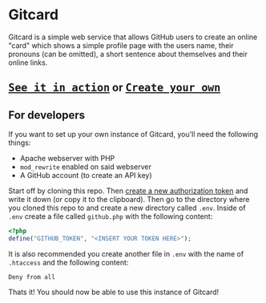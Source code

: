 # Gitcard

Gitcard is a simple web service that allows GitHub users to create an online "card" which shows a simple profile page with the users name, their pronouns (can be omitted), a short sentence about themselves and their online links.

## <kbd>[See it in action](https://card.jonaskohl.de/c/jonaskohl)</kbd> or <kbd>[Create your own](https://card.jonaskohl.de/)</kbd>

## For developers

If you want to set up your own instance of Gitcard, you'll need the following things:

* Apache webserver with PHP
* `mod_rewrite` enabled on said webserver
* A GitHub account (to create an API key)

Start off by cloning this repo. Then [create a new authorization token](https://github.com/settings/tokens/new) and write it down (or copy it to the clipboard). Then go to the directory where you cloned this repo to and create a new directory called `.env`. Inside of `.env` create a file called `github.php` with the following content:

```php
<?php
define("GITHUB_TOKEN", "<INSERT YOUR TOKEN HERE>");
```

It is also recommended you create another file in `.env` with the name of `.htaccess` and the following content:

```
Deny from all
```

Thats it! You should now be able to use this instance of Gitcard!
